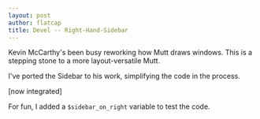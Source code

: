```yaml
---
layout: post
author: flatcap
title: Devel -- Right-Hand-Sidebar
---
```


Kevin McCarthy's been busy reworking how Mutt draws windows.
This is a stepping stone to a more layout-versatile Mutt.

I've ported the Sidebar to his work, simplifying the code in the process.

[now integrated]

For fun, I added a `$sidebar_on_right` variable to test the code.

